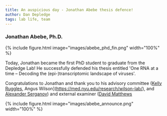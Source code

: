 ```yaml
---
title: An auspicious day - Jonathan Abebe thesis defence!
author: Dan Depledge
tags: lab life, team
---
```


### Jonathan Abebe, Ph.D.

{%
  include figure.html
  image="images/abebe_phd_fin.png"
  width="100%"
%}

Today, Jonathan became the first PhD student to graduate from the Depledge Lab! He successfully defended his thesis entitled 'One RNA at a time – Decoding the (epi-)transcriptomic landscape of viruses'.

Congratulations to Jonathan and thank you to his advisory committee ([Kelly Ruggles](https://www.ruggleslab.org/), Angus Wilson](https://med.nyu.edu/research/wilson-lab/), and [Alexander Serganov](https://med.nyu.edu/faculty/alexander-a-serganov)) and external examiner ([David Matthews](https://www.bristol.ac.uk/people/person/David-Matthews-8b2bb610-c46a-4c23-8151-634d24fb2bd1/) 

{%
  include figure.html
  image="images/abebe_announce.png"
  width="100%"
%}
